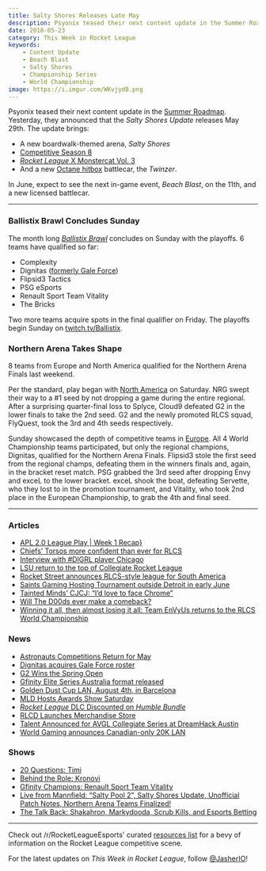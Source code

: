 ```yaml
---
title: Salty Shores Releases Late May
description: Psyonix teased their next content update in the Summer Roadmap. Yesterday, they announced that the Salty Shores Update releases May 29th.
date: 2018-05-23
category: This Week in Rocket League
keywords:
    - Content Update
    - Beach Blast
    - Salty Shores
    - Championship Series
    - World Championship
image: https://i.imgur.com/WKvjydB.png
---
```


Psyonix teased their next content update in the [Summer Roadmap](https://www.rocketleague.com/news/rocket-league-roadmap-summer-2018/). Yesterday, they announced that the _Salty Shores Update_ releases May 29th. The update brings:

-   A new boardwalk-themed arena, _Salty Shores_
-   [Competitive Season 8](https://www.rocketleague.com/news/season-7-rewards-preview-season-8-details/)
-   [_Rocket League_ X Monstercat Vol. 3](https://twitter.com/Monstercat/status/993912208814784512)
-   And a new [Octane hitbox](https://twitter.com/RocketLeague/status/998960756027674625) battlecar, the _Twinzer_.

In June, expect to see the next in-game event, _Beach Blast_, on the 11th, and a new licensed battlecar.

---

### Ballistix Brawl Concludes Sunday

The month long [_Ballistix Brawl_](https://smash.gg/tournament/ballistix-brawl-rocket-league/events) concludes on Sunday with the playoffs. 6 teams have qualified so far:

-   Complexity
-   Dignitas ([formerly Gale Force](https://twitter.com/TeamDignitas/status/998945908225081345))
-   Flipsid3 Tactics
-   PSG eSports
-   Renault Sport Team Vitality
-   The Bricks

Two more teams acquire spots in the final qualifier on Friday. The playoffs begin Sunday on [twitch.tv/Ballistix](https://twitch.tv/Ballistix).

### Northern Arena Takes Shape

8 teams from Europe and North America qualified for the Northern Arena Finals last weekend.

Per the standard, play began with [North America](https://www.reddit.com/r/RocketLeagueEsports/comments/8klxma/narli_2_na_regionals_informationmatch_thread/) on Saturday. NRG swept their way to a #1 seed by not dropping a game during the entire regional. After a surprising quarter-final loss to Splyce, Cloud9 defeated G2 in the lower finals to take the 2nd seed. G2 and the newly promoted RLCS squad, FlyQuest, took the 3rd and 4th seeds respectively.

Sunday showcased the depth of competitive teams in [Europe](https://www.reddit.com/r/RocketLeagueEsports/comments/8kt2np/narli_2_eu_regionals_informationmatch_thread/). All 4 World Championship teams participated, but only the regional champions, Dignitas, qualified for the Northern Arena Finals. Flipsid3 stole the first seed from the regional champs, defeating them in the winners finals and, again, in the bracket reset match. PSG grabbed the 3rd seed after dropping Envy and exceL to the lower bracket. exceL shook the boat, defeating Servette, who they lost to in the promotion tournament, and Vitality, who took 2nd place in the European Championship, to grab the 4th and final seed.

---

### Articles

-   [APL 2.0 League Play | Week 1 Recap}](http://1neesports.com/articles/news/rocket-league/17/apl-2.0-league-play-week-1-recap)
-   [Chiefs’ Torsos more confident than ever for RLCS](https://armchairallamericans.com/chiefs-torsos-more-confident-than-ever-for-rlcs/)
-   [Interview with #DIGRL player Chicago](http://team-dignitas.net/articles/news/rocket-league/12488/interview-with-digrl-player-chicago)
-   [LSU return to the top of Collegiate Rocket League](https://armchairallamericans.com/lsu-return-to-the-top-of-collegiate-rocket-league/)
-   [Rocket Street announces RLCS-style league for South America](https://www.rocketstreet.gg/register)
-   [Saints Gaming Hosting Tournament outside Detroit in early June](https://smash.gg/tournament/saints-gaming-live-2018/details)
-   [Tainted Minds’ CJCJ: “I’d love to face Chrome”](http://rocketeers.gg/interview-tainted-minds-cjcj-rlcs-finals-oce-region-london/)
-   [Will The D00ds ever make a comeback?](http://rocketeers.gg/interview-with-joro-the-d00ds-comeback-rlrs-rlrs/)
-   [Winning it all, then almost losing it all: Team EnVyUs returns to the RLCS World Championship](http://rocketeers.gg/team-envyus-rocket-league-interview/)

### News

-   [Astronauts Competitions Return for May](https://twitter.com/TeamBeyondnet/status/997211207823224834)
-   [Dignitas acquires Gale Force roster](https://twitter.com/TeamDignitas/status/998945908225081345)
-   [G2 Wins the Spring Open](https://worldgaming.com/events/RocketLeagueCC/?utm_source=twitter&utm_campaign=rocketleaguecc&utm_content=cisco)
-   [Gfinity Elite Series Australia format released](https://octane.gg/news/gfinity-elite-series-australia-format-released/)
-   [Golden Dust Cup LAN, August 4th, in Barcelona](https://twitter.com/GoldenDustCup/status/999046249859944448)
-   [MLD Hosts Awards Show Saturday](https://twitter.com/MLDoubles/status/998690612865101831)
-   [_Rocket League_ DLC Discounted on _Humble Bundle_](https://twitter.com/humble/status/999071216676810759)
-   [RLCD Launches Merchandise Store](https://twitter.com/CoachingDiscord/status/997500665403502592)
-   [Talent Announced for AVGL Collegiate Series at DreamHack Austin](https://twitter.com/AVGLofficial/status/997641753753767937)
-   [World Gaming announces Canadian-only 20K LAN](https://worldgaming.com/events/RocketLeagueCC/)

### Shows

-   [20 Questions: Timi](https://www.youtube.com/watch?v=cSdlg36Gyew)
-   [Behind the Role: Kronovi](https://www.youtube.com/watch?v=_cGvjsbdrjA)
-   [Gfinity Champions: Renault Sport Team Vitality](https://www.youtube.com/watch?v=QBVtV4545JQ)
-   [Live from Mannfield: “Salty Pool 2”, Salty Shores Update, Unofficial Patch Notes, Northern Arena Teams Finalized!](http://www.lfmannfield.com/episodes/2018/5/22/ep-112-salty-pool-2-salty-shores-update-unofficial-patch-notes-northern-arena-teams-finalized)
-   [The Talk Back: Shakahron, Markydooda, Scrub Kills, and Esports Betting](https://www.youtube.com/watch?v=T9HtZnaB09E)

---

Check out /r/RocketLeagueEsports' curated [resources list](https://www.reddit.com/r/RocketLeagueEsports/wiki/links) for a bevy of information on the Rocket League competitive scene.

For the latest updates on _This Week in Rocket League_, follow [@JasherIO](https://twitter.com/JasherIO)!
